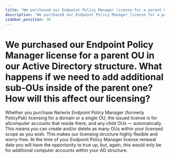 ```yaml
---
title: "We purchased our Endpoint Policy Manager license for a parent OU in our Active Directory structure. What happens if we need to add additional sub-OUs inside of the parent one? How will this affect our licensing?"
description: "We purchased our Endpoint Policy Manager license for a parent OU in our Active Directory structure. What happens if we need to add additional sub-OUs inside of the parent one? How will this affect our licensing?"
sidebar_position: 30
---
```


# We purchased our Endpoint Policy Manager license for a parent OU in our Active Directory structure. What happens if we need to add additional sub-OUs inside of the parent one? How will this affect our licensing?

Whether you purchase Netwrix Endpoint Policy Manager (formerly PolicyPak) licensing for a domain or
a single OU, the issued license is for allcomputer accounts that reside there, and any child OUs —
automatically. This means you can create and/or delete as many OUs within your licensed scope as you
wish. This makes our licensing structure highly flexible and worry-free. At the time of your
Endpoint Policy Manager license renewal date you will have the opportunity to true up, but, again,
this would only be for additional computer accounts within your AD structure.
